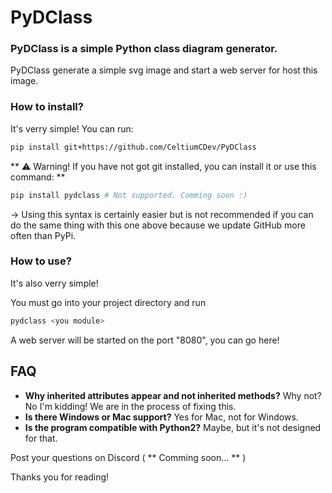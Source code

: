 # PyDClass
###  PyDClass is a simple Python class diagram generator.

PyDClass generate a simple svg image and start a web server for host this image.

### How to install?
It's verry simple! You can run:
```bash
pip install git+https://github.com/CeltiumCDev/PyDClass
```
 ** ⚠️ Warning! If you have not got git installed, you can install it or use this command: **
```bash
pip install pydclass # Not supported. Comming soon :)
```
-> Using this syntax is certainly easier but is not recommended if you can do the same thing with this one above because we update GitHub more often than PyPi.

### How to use?
It's also verry simple!

You must go into your project directory and run
```bash
pydclass <you module>
```
A web server will be started on the port "8080", you can go here!

## FAQ

* **Why inherited attributes appear and not inherited methods?** Why not? No I'm kidding! We are in the process of fixing this.
* **Is there Windows or Mac support?** Yes for Mac, not for Windows.
* **Is the program compatible with Python2?** Maybe, but it's not designed for that.

Post your questions on Discord ( ** Comming soon... ** )

Thanks you for reading!



